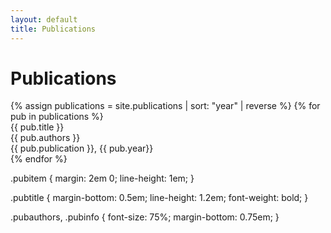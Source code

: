 ```yaml
---
layout: default
title: Publications
---
```


<h1 class="mt-4">Publications</h1>
{% assign publications = site.publications | sort: "year" | reverse %}
{% for pub in publications %}
<div class="pubitem">
  <div class="pubtitle">{{ pub.title }}</div>
  <div class="pubauthors">{{ pub.authors }}</div>
  <div class="pubinfo">{{ pub.publication }}, {{ pub.year}}</div>
</div>
{% endfor %}


.pubitem {
  margin: 2em 0;
  line-height: 1em;
}

.pubtitle {
  margin-bottom: 0.5em;
  line-height: 1.2em;
  font-weight: bold;
}

.pubauthors,
.pubinfo {
  font-size: 75%;
  margin-bottom: 0.75em;
}

